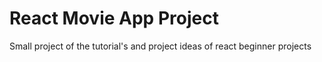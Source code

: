 # React Movie App Project
Small project of the tutorial's and project ideas of react beginner projects